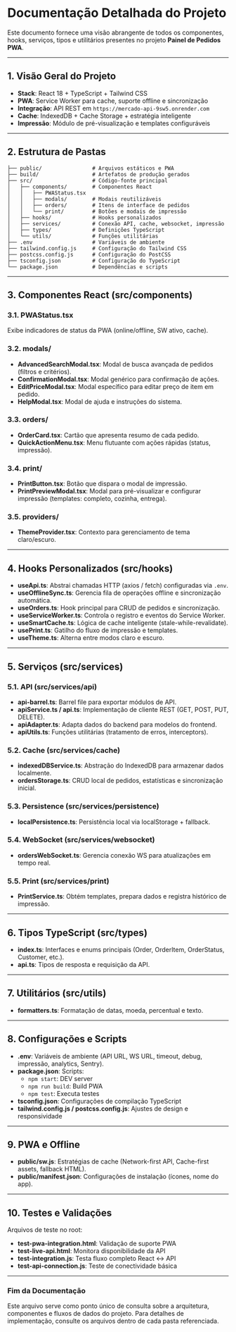 # Documentação Detalhada do Projeto

Este documento fornece uma visão abrangente de todos os componentes, hooks, serviços, tipos e utilitários presentes no projeto **Painel de Pedidos PWA**.

---

## 1. Visão Geral do Projeto

- **Stack**: React 18 + TypeScript + Tailwind CSS
- **PWA**: Service Worker para cache, suporte offline e sincronização
- **Integração**: API REST em `https://mercado-api-9sw5.onrender.com`
- **Cache**: IndexedDB + Cache Storage + estratégia inteligente
- **Impressão**: Módulo de pré-visualização e templates configuráveis

---

## 2. Estrutura de Pastas

```
├── public/                # Arquivos estáticos e PWA
├── build/                 # Artefatos de produção gerados
├── src/                   # Código-fonte principal
│   ├── components/        # Componentes React
│   │   ├── PWAStatus.tsx
│   │   ├── modals/        # Modais reutilizáveis
│   │   ├── orders/        # Itens de interface de pedidos
│   │   └── print/         # Botões e modais de impressão
│   ├── hooks/             # Hooks personalizados
│   ├── services/          # Conexão API, cache, websocket, impressão
│   ├── types/             # Definições TypeScript
│   └── utils/             # Funções utilitárias
├── .env                   # Variáveis de ambiente
├── tailwind.config.js     # Configuração do Tailwind CSS
├── postcss.config.js      # Configuração do PostCSS
├── tsconfig.json          # Configuração do TypeScript
└── package.json           # Dependências e scripts
```

---

## 3. Componentes React (src/components)

### 3.1. PWAStatus.tsx
Exibe indicadores de status da PWA (online/offline, SW ativo, cache).

### 3.2. modals/
- **AdvancedSearchModal.tsx**: Modal de busca avançada de pedidos (filtros e critérios).
- **ConfirmationModal.tsx**: Modal genérico para confirmação de ações.
- **EditPriceModal.tsx**: Modal específico para editar preço de item em pedido.
- **HelpModal.tsx**: Modal de ajuda e instruções do sistema.

### 3.3. orders/
- **OrderCard.tsx**: Cartão que apresenta resumo de cada pedido.
- **QuickActionMenu.tsx**: Menu flutuante com ações rápidas (status, impressão).

### 3.4. print/
- **PrintButton.tsx**: Botão que dispara o modal de impressão.
- **PrintPreviewModal.tsx**: Modal para pré-visualizar e configurar impressão (templates: completo, cozinha, entrega).

### 3.5. providers/
- **ThemeProvider.tsx**: Contexto para gerenciamento de tema claro/escuro.

---

## 4. Hooks Personalizados (src/hooks)

- **useApi.ts**: Abstrai chamadas HTTP (axios / fetch) configuradas via `.env`.
- **useOfflineSync.ts**: Gerencia fila de operações offline e sincronização automática.
- **useOrders.ts**: Hook principal para CRUD de pedidos e sincronização.
- **useServiceWorker.ts**: Controla o registro e eventos do Service Worker.
- **useSmartCache.ts**: Lógica de cache inteligente (stale-while-revalidate).
- **usePrint.ts**: Gatilho do fluxo de impressão e templates.
- **useTheme.ts**: Alterna entre modos claro e escuro.

---

## 5. Serviços (src/services)

### 5.1. API (src/services/api)
- **api-barrel.ts**: Barrel file para exportar módulos de API.
- **apiService.ts / api.ts**: Implementação de cliente REST (GET, POST, PUT, DELETE).
- **apiAdapter.ts**: Adapta dados do backend para modelos do frontend.
- **apiUtils.ts**: Funções utilitárias (tratamento de erros, interceptors).

### 5.2. Cache (src/services/cache)
- **indexedDBService.ts**: Abstração do IndexedDB para armazenar dados localmente.
- **ordersStorage.ts**: CRUD local de pedidos, estatísticas e sincronização inicial.

### 5.3. Persistence (src/services/persistence)
- **localPersistence.ts**: Persistência local via localStorage + fallback.

### 5.4. WebSocket (src/services/websocket)
- **ordersWebSocket.ts**: Gerencia conexão WS para atualizações em tempo real.

### 5.5. Print (src/services/print)
- **PrintService.ts**: Obtém templates, prepara dados e registra histórico de impressão.

---

## 6. Tipos TypeScript (src/types)

- **index.ts**: Interfaces e enums principais (Order, OrderItem, OrderStatus, Customer, etc.).
- **api.ts**: Tipos de resposta e requisição da API.

---

## 7. Utilitários (src/utils)

- **formatters.ts**: Formatação de datas, moeda, percentual e texto.

---

## 8. Configurações e Scripts

- **.env**: Variáveis de ambiente (API URL, WS URL, timeout, debug, impressão, analytics, Sentry).
- **package.json**: Scripts:
  - `npm start`: DEV server
  - `npm run build`: Build PWA
  - `npm test`: Executa testes
- **tsconfig.json**: Configurações de compilação TypeScript
- **tailwind.config.js / postcss.config.js**: Ajustes de design e responsividade

---

## 9. PWA e Offline

- **public/sw.js**: Estratégias de cache (Network-first API, Cache-first assets, fallback HTML).
- **public/manifest.json**: Configurações de instalação (ícones, nome do app).

---

## 10. Testes e Validações

Arquivos de teste no root:
- **test-pwa-integration.html**: Validação de suporte PWA
- **test-live-api.html**: Monitora disponibilidade da API
- **test-integration.js**: Testa fluxo completo React ↔ API
- **test-api-connection.js**: Teste de conectividade básica

---

### Fim da Documentação

Este arquivo serve como ponto único de consulta sobre a arquitetura, componentes e fluxos de dados do projeto. Para detalhes de implementação, consulte os arquivos dentro de cada pasta referenciada.
